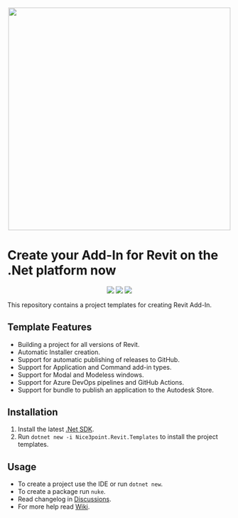 <h3 align="center"><img src="https://i.imgur.com/v34P0ro.png" width="500px"></h3>

# Create your Add-In for Revit on the .Net platform now

<p align="center">
  <a href="https://www.nuget.org/packages/Nice3point.Revit.Templates"><img src="https://img.shields.io/nuget/v/Nice3point.Revit.Templates?style=for-the-badge"></a>
  <a href="https://www.nuget.org/packages/Nice3point.Revit.Templates"><img src="https://img.shields.io/nuget/dt/Nice3point.Revit.Templates?style=for-the-badge"></a>
  <a href="https://github.com/Nice3point/RevitTemplate/commits/main"><img src="https://img.shields.io/github/last-commit/Nice3point/RevitTemplate?style=for-the-badge"></a>
</p>
This repository contains a project templates for creating Revit Add-In.

## Template Features

- Building a project for all versions of Revit.
- Automatic Installer creation.
- Support for automatic publishing of releases to GitHub.
- Support for Application and Command add-in types.
- Support for Modal and Modeless windows.
- Support for Azure DevOps pipelines and GitHub Actions.
- Support for bundle to publish an application to the Autodesk Store.

## Installation

1. Install the latest [.Net SDK](https://dotnet.microsoft.com/download).
1. Run `dotnet new -i Nice3point.Revit.Templates` to install the project templates.

## Usage

- To create a project use the IDE or run `dotnet new`.
- To create a package run `nuke`.
- Read changelog in [Discussions](https://github.com/Nice3point/RevitTemplates/discussions/categories/announcements).
- For more help read [Wiki](https://github.com/Nice3point/RevitTemplates/wiki).
